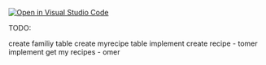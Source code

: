 [![Open in Visual Studio Code](https://classroom.github.com/assets/open-in-vscode-c66648af7eb3fe8bc4f294546bfd86ef473780cde1dea487d3c4ff354943c9ae.svg)](https://classroom.github.com/online_ide?assignment_repo_id=8003807&assignment_repo_type=AssignmentRepo)

TODO:


create familiy table
create myrecipe table
implement create recipe - tomer
implement get my recipes - omer